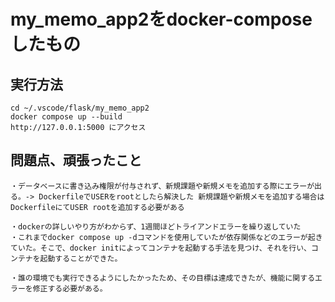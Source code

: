 # my_memo_app2をdocker-composeしたもの

## 実行方法
    cd ~/.vscode/flask/my_memo_app2
    docker compose up --build
    http://127.0.0.1:5000 にアクセス 

## 問題点、頑張ったこと
    ・データベースに書き込み権限が付与されず、新規課題や新規メモを追加する際にエラーが出る。-> DockerfileでUSERをrootとしたら解決した 新規課題や新規メモを追加する場合はDockerfileにてUSER rootを追加する必要がある

    ・dockerの詳しいやり方がわからず、1週間ほどトライアンドエラーを繰り返していた
    ・これまでdocker compose up -dコマンドを使用していたが依存関係などのエラーが起きていた。そこで、docker initによってコンテナを起動する手法を見つけ、それを行い、コンテナを起動することができた。

    ・誰の環境でも実行できるようにしたかったため、その目標は達成できたが、機能に関するエラーを修正する必要がある。
